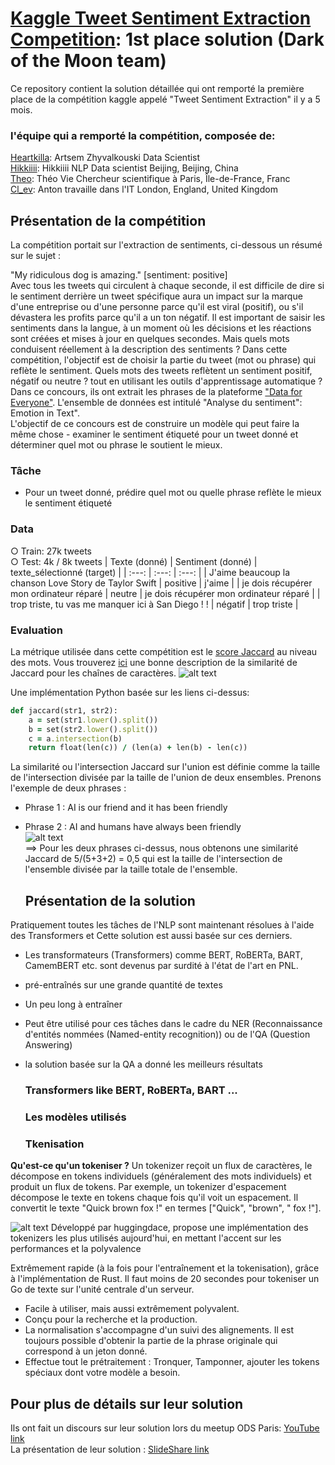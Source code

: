 # [Kaggle Tweet Sentiment Extraction Competition](https://www.kaggle.com/c/tweet-sentiment-extraction/leaderboard): 1st place solution (Dark of the Moon team) 

Ce repository contient la solution détaillée qui ont remporté la première place de la compétition kaggle appelé "Tweet Sentiment Extraction" il y a 5 mois.
  ### l'équipe qui a remporté la compétition, composée de:
   [Heartkilla](https://www.kaggle.com/aruchomu): Artsem Zhyvalkouski Data Scientist</br>
   [Hikkiiii](https://www.kaggle.com/wochidadonggua): Hikkiiii NLP Data scientist Beijing, Beijing, China</br>
   [Theo](https://www.kaggle.com/theoviel): Théo Vie Chercheur scientifique à Paris, Île-de-France, Franc</br>
   [Cl_ev](https://www.kaggle.com/cl2ev1): Anton travaille dans l'IT London, England, United Kingdom</br>

  ## Présentation de la compétition 
  La compétition portait sur l'extraction de sentiments, ci-dessous un résumé sur le sujet :

"My ridiculous dog is amazing." [sentiment: positive]</br>
Avec tous les tweets qui circulent à chaque seconde, il est difficile de dire si le sentiment derrière un tweet spécifique aura un impact sur la marque d'une entreprise ou d'une personne parce qu'il est viral (positif), ou s'il dévastera les profits parce qu'il a un ton négatif. Il est important de saisir les sentiments dans la langue, à un moment où les décisions et les réactions sont créées et mises à jour en quelques secondes. Mais quels mots conduisent réellement à la description des sentiments ? Dans cette compétition, l'objectif est de choisir la partie du tweet (mot ou phrase) qui reflète le sentiment.
Quels mots des tweets reflètent un sentiment positif, négatif ou neutre ? tout en utilisant les outils d'apprentissage automatique ?</br>
Dans ce concours, ils ont extrait les phrases de la plateforme ["Data for Everyone"](https://appen.com/resources/datasets/). L'ensemble de données est intitulé "Analyse du sentiment": Emotion in Text".</br>
L'objectif de ce concours est de construire un modèle qui peut faire la même chose - examiner le sentiment étiqueté pour un tweet donné et déterminer quel mot ou phrase le soutient le mieux.</br>
   ### Tâche
   - Pour un tweet donné, prédire quel mot ou quelle phrase reflète le mieux le sentiment étiqueté
   ### Data
○ Train: 27k tweets</br>
○ Test: 4k / 8k tweets 
| Texte (donné) | Sentiment (donné) | texte_sélectionné (target) |
| :---: | :---: | :---: |
| J'aime beaucoup la chanson Love Story de Taylor Swift | positive | j'aime |
| je dois récupérer mon ordinateur réparé | neutre | je dois récupérer mon ordinateur réparé |
| trop triste, tu vas me manquer ici à San Diego ! ! | négatif | trop triste |

   ### Evaluation
La métrique utilisée dans cette compétition est le [score Jaccard](https://en.wikipedia.org/wiki/Jaccard_index) au niveau des mots. Vous trouverez [ici](https://towardsdatascience.com/overview-of-text-similarity-metrics-3397c4601f50) une bonne description de la similarité de Jaccard pour les chaînes de caractères.
![alt text](https://neo4j.com/docs/graph-algorithms/current/images/jaccard.png)

Une implémentation Python basée sur les liens ci-dessus:
```ruby
def jaccard(str1, str2): 
    a = set(str1.lower().split()) 
    b = set(str2.lower().split())
    c = a.intersection(b)
    return float(len(c)) / (len(a) + len(b) - len(c))
```
La similarité ou l'intersection Jaccard sur l'union est définie comme la taille de l'intersection divisée par la taille de l'union de deux ensembles. Prenons l'exemple de deux phrases :</br>
- Phrase 1 : AI is our friend and it has been friendly</br>
- Phrase 2 : AI and humans have always been friendly</br>
![alt text](https://miro.medium.com/max/463/1*u2ZZPh5er5YbmOg7k-s0-A.png)</br>
==> Pour les deux phrases ci-dessus, nous obtenons une similarité Jaccard de 5/(5+3+2) = 0,5 qui est la taille de l'intersection de l'ensemble divisée par la taille totale de l'ensemble.


  ## Présentation de la solution 
Pratiquement toutes les tâches de l'NLP sont maintenant résolues à l'aide des Transformers et Cette solution est aussi basée sur ces derniers.
- Les transformateurs (Transformers) comme BERT, RoBERTa, BART, CamemBERT etc. sont devenus par surdité à l'état de l'art en PNL.
- pré-entraînés sur une grande quantité de textes
- Un peu long à entraîner
- Peut être utilisé pour ces tâches dans le cadre du NER (Reconnaissance d'entités nommées (Named-entity recognition)) ou de l'QA (Question Answering)
- la solution basée sur la QA a donné les meilleurs résultats

   ### Transformers like BERT, RoBERTa, BART ...
   ### Les modèles utilisés
   ### Tkenisation 
**Qu'est-ce qu'un tokeniser ?**
Un tokenizer reçoit un flux de caractères, le décompose en tokens individuels (généralement des mots individuels) et produit un flux de tokens. Par exemple, un tokenizer d'espacement décompose le texte en tokens chaque fois qu'il voit un espacement. Il convertit le texte "Quick brown fox !" en termes ["Quick",  "brown", " fox !"].

![alt text](https://camo.githubusercontent.com/541a5e3521cf5b4c84c7ced36628841d8e66d58b7f2e51cded099a18c006d4e9/68747470733a2f2f68756767696e67666163652e636f2f6c616e64696e672f6173736574732f746f6b656e697a6572732f746f6b656e697a6572732d6c6f676f2e706e67)
Développé par huggingdace, propose une implémentation des tokenizers les plus utilisés aujourd'hui, en mettant l'accent sur les performances et la polyvalence

Extrêmement rapide (à la fois pour l'entraînement et la tokenisation), grâce à l'implémentation de Rust. Il faut moins de 20 secondes pour tokeniser un Go de texte sur l'unité centrale d'un serveur.
  - Facile à utiliser, mais aussi extrêmement polyvalent.
  - Conçu pour la recherche et la production.
  - La normalisation s'accompagne d'un suivi des alignements. Il est toujours possible d'obtenir la partie de la phrase originale qui correspond à un jeton donné.
  - Effectue tout le prétraitement : Tronquer, Tamponner, ajouter les tokens spéciaux dont votre modèle a besoin.
  
  
  
  
  
  ## Pour plus de détails sur leur solution
Ils ont fait un discours sur leur solution lors du meetup ODS Paris: [YouTube link](https://www.youtube.com/watch?v=S7soN-y5WMg)<br />
La présentation de leur solution : [SlideShare link](https://www.slideshare.net/ArtsemZhyvalkouski/kaggle-tweet-sentiment-extraction-1st-place-solution)
